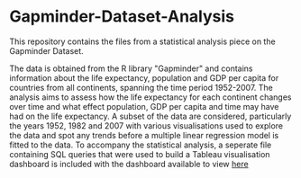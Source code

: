 # Gapminder-Dataset-Analysis
This repository contains the files from a statistical analysis piece on the Gapminder Dataset.

The data is obtained from the R library "Gapminder" and contains information about the life expectancy, population and GDP per capita for countries from all continents, spanning the time period 1952-2007. The analysis aims to assess how the life expectancy for each continent changes over time and what effect population, GDP per capita and time may have had on the life expectancy. A subset of the data are considered, particularly the years 1952, 1982 and 2007 with various visualisations used to explore the data and spot any trends before a multiple linear regression model is fitted to the data.
To accompany the statistical analysis, a seperate file containing SQL queries that were used to build a Tableau visualisation dashboard is included with the dashboard available to view [here](https://public.tableau.com/app/profile/ryan.jackson6102/viz/GapminderDatasetVisualisation/Dashboard1)

